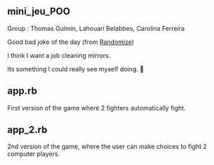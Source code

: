 ## mini_jeu_POO
Group : Thomas Gulmin, Lahouari Belabbes, Carolina Ferreira

Good bad joke of the day (from [Randomize](https://random-ize.com/bad-jokes/))

I think I want a job cleaning mirrors.

Its something I could really see myself doing. 🎉

## app.rb
First version of the game where 2 fighters automatically fight.
## app_2.rb
2nd version of the game, where the user can make choices to fight 2 computer players.
